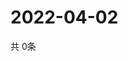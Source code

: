 # 2022-04-02
  共 0条

  <!-- BEGIN -->
  <!-- 最后更新时间Sat Apr 02 2022 13:12:42 GMT+0000 (Coordinated Universal Time) -->
  
  <!-- END -->
  
  